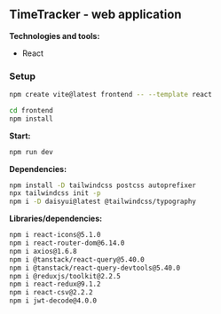 ## TimeTracker - web application

**Technologies and tools:**

- React

### Setup

```bash
npm create vite@latest frontend -- --template react

cd frontend
npm install

```

**Start:**

```bash
npm run dev
```

**Dependencies:**

```bash
npm install -D tailwindcss postcss autoprefixer
npx tailwindcss init -p
npm i -D daisyui@latest @tailwindcss/typography
```

**Libraries/dependencies:**

```bash
npm i react-icons@5.1.0
npm i react-router-dom@6.14.0
npm i axios@1.6.8
npm i @tanstack/react-query@5.40.0
npm i @tanstack/react-query-devtools@5.40.0
npm i @reduxjs/toolkit@2.2.5
npm i react-redux@9.1.2
npm i react-csv@2.2.2
npm i jwt-decode@4.0.0
```
